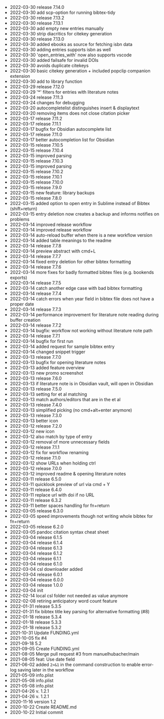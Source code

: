 - 2022-03-30	release 7.14.0
- 2022-03-30	add scp-option for running bibtex-tidy
- 2022-03-30	release 7.13.2
- 2022-03-30	release 7.13.1
- 2022-03-30	add empty new entries manually
- 2022-03-30	strip diacritics for citekey generation
- 2022-03-30	release 7.13.0
- 2022-03-30	added ebooks as source for fetching isbn data
- 2022-03-30	adding entries supports isbn as well
- 2022-03-30	'open_entries_with' now also supports vscode
- 2022-03-30	added failsafe for invalid DOIs
- 2022-03-30	avoids duplicate citekeys
- 2022-03-30	basic citekey generation + included popclip companion extension
- 2022-03-30	add to library function
- 2022-03-29	release 7.12.0
- 2022-03-29	'*' filters for entries with literature notes
- 2022-03-24	release 7.11.3
- 2022-03-24	changes for debugging
- 2022-03-20	autocompletelist distinguishes insert & displaytext
- 2022-03-20	removing items does not close citation picker
- 2022-03-17	release 7.11.2
- 2022-03-17	release 7.11.1
- 2022-03-17	bugfix for Obsidian autocomplete list
- 2022-03-17	release 7.11.0
- 2022-03-17	better autocompletion list for Obsidian
- 2022-03-15	release 7.10.5
- 2022-03-15	release 7.10.4
- 2022-03-15	improved parsing
- 2022-03-15	release 7.10.3
- 2022-03-15	improved parsing
- 2022-03-15	release 7.10.2
- 2022-03-15	release 7.10.1
- 2022-03-15	release 7.10.0
- 2022-03-15	release 7.9.0
- 2022-03-15	new feature: library backups
- 2022-03-15	release 7.8.0
- 2022-03-15	added option to open entry in Sublime instead of Bibtex (shift+return)
- 2022-03-15	entry deletion now creates a backup and informs notifies on problems
- 2022-03-14	improved release workflow
- 2022-03-14	improved release workflow
- 2022-03-14	auto-reload buffer when there is a new workflow version
- 2022-03-14	added table meanings to the readme
- 2022-03-14	release 7.7.8
- 2022-03-14	preview abstract with cmd+L
- 2022-03-14	release 7.7.7
- 2022-03-14	fixed entry deletion for other bibtex formatting
- 2022-03-14	release 7.7.6
- 2022-03-14	more fixes for badly formatted bibtex files (e.g. bookends exports)
- 2022-03-14	release 7.7.5
- 2022-03-14	catch another edge case with bad bibtex formatting
- 2022-03-14	release 7.7.4
- 2022-03-14	catch errors when year field in bibtex file does not have a proper date
- 2022-03-14	release 7.7.3
- 2022-03-14	performance improvement for literature note reading during buffer creation
- 2022-03-14	release 7.7.2
- 2022-03-14	bugfix: workflow not working without literature note path
- 2022-03-14	release 7.7.1
- 2022-03-14	bugfix for first run
- 2022-03-14	added request for sample bibtex entry
- 2022-03-14	changed snippet trigger
- 2022-03-13	release 7.7.0
- 2022-03-13	bugfix for opening literature notes
- 2022-03-13	added feature overview
- 2022-03-13	new promo screenshot
- 2022-03-13	release 7.6.0
- 2022-03-13	if literature note is in Obsidian vault, will open in Obsidian
- 2022-03-13	release 7.5.0
- 2022-03-13	setting for et al matching
- 2022-03-13	match authors/editors that are in the et al
- 2022-03-13	release 7.4.0
- 2022-03-13	simplified picking (no cmd+alt+enter anymore)
- 2022-03-13	release 7.3.0
- 2022-03-13	better icon
- 2022-03-12	release 7.2.0
- 2022-03-12	new icon
- 2022-03-12	also match by type of entry
- 2022-03-12	removal of more unnecessary fields
- 2022-03-12	release 7.1.1
- 2022-03-12	fix for workflow renaming
- 2022-03-12	release 7.1.0
- 2022-03-12	show URLs when holding ctrl
- 2022-03-12	release 7.0.0
- 2022-03-12	improved readme & opening literature notes
- 2022-03-11	release 6.5.0
- 2022-03-11	quicklook preview of url via cmd + Y
- 2022-03-11	release 6.4.0
- 2022-03-11	replace url with doi if no URL
- 2022-03-11	release 6.3.2
- 2022-03-11	better spaces handling for fn+return
- 2022-03-05	release 6.3.0
- 2022-03-05	speed improvements though not writing whole bibtex for fn+return
- 2022-03-05	release 6.2.0
- 2022-03-05	pandoc citation syntax cheat sheet
- 2022-03-04	release 6.1.5
- 2022-03-04	release 6.1.4
- 2022-03-04	release 6.1.3
- 2022-03-04	release 6.1.2
- 2022-03-04	release 6.1.1
- 2022-03-04	release 6.1.0
- 2022-03-04	csl downloader added
- 2022-03-04	release 6.0.1
- 2022-03-04	release 6.0.0
- 2022-03-04	release 1.0.0
- 2022-03-04	init
- 2022-02-14	local csl folder not needed as value anymore
- 2022-02-08	retiring anticipatory word count feature
- 2022-01-31	release 5.3.5
- 2022-01-31	fix bibtex title key parsing for alternative formatting (#8)
- 2022-01-18	release 5.3.4
- 2022-01-18	release 5.3.3
- 2022-01-18	release 5.3.2
- 2021-10-31	Update FUNDING.yml
- 2021-10-05	fix #4
- 2021-09-18	5.2
- 2021-09-05	Create FUNDING.yml
- 2021-08-05	Merge pull request #3 from manuelhubacher/main
- 2021-08-05	feat: Use date field
- 2021-06-02	added `2>&1` in the command construction to enable error-log saving later in the workflow
- 2021-05-09	info.plist
- 2021-05-08	info.plist
- 2021-05-08	info.plist
- 2021-04-26	v. 1.2.1
- 2021-04-26	v. 1.2.1
- 2020-11-16	version 1.2
- 2020-10-22	Create README.md
- 2020-10-22	Initial commit
